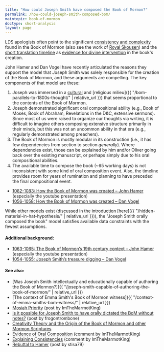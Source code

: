 ```yaml
---
title: "How could Joseph Smith have composed the Book of Mormon?"
permalink: /how-could-joseph-smith-composed-bom/
maintopic: book-of-mormon
doctype: short-analysis
layout: page
---
```


LDS apologists often point to the significant [consistency and complexity](https://www.reddit.com/r/mormonscholar/comments/8nnsr4/what_would_joseph_smith_have_to_keep_track_of_in/) found in the Book of Mormon (also see the work of [Royal Skousen](http://criticaltext.byustudies.byu.edu/biblio)) and the [short translation timeline](https://eom.byu.edu/index.php/Book_of_Mormon_Translation_By_Joseph_Smith) as [evidence for divine intervention](https://speeches.byu.edu/talks/tad-r-callister_book-mormon-man-made-god-given/) in the book's creation.

John Hamer and Dan Vogel have recently articulated the reasons they support the model that Joseph Smith was solely responsible for the creation of the Book of Mormon, and these arguments are compelling.  The key components of that model are these:

1. Joseph was immersed in a [cultural](https://www.mormonstories.org/podcast/book-of-mormon-cultural-context-john-hamer/) and [religious milieu]({{ "/bom-parallels-to-1800s-thought/" | relative_url }}) that seems proportional to the contents of the Book of Mormon.
1. Joseph demonstrated significant oral compositional ability (e.g., Book of Moses, Book of Abraham, Revelations in the D&C, extensive sermons).  Since most of us were raised to organize our thoughts via writing, it is difficult to imagine others composing extensive structure primarily in their minds, but this was not an uncommon ability in that era (e.g., regularly demonstrated among preachers).
1. The Book of Mormon is mostly modular in its construction (i.e., it has few dependencies from section to section *generally*).  Where dependencies exist, those can be explained by him and/or Oliver going back over the existing manuscript, or perhaps simply due to his oral compositional abilities.
1. The available time to compose the book (~65 working days) is not inconsistent with some kind of oral composition event.  Also, the timeline provides room for years of rumination and planning to have preceded the final compositional event.

* [1082-1083: How the Book of Mormon was created – John Hamer](https://www.mormonstories.org/podcast/john-hamer-book-of-mormon-creation/) (especially the youtube presentation)
* [1056-1058: How the Book of Mormon was created – Dan Vogel](https://www.mormonstories.org/podcast/book-of-mormon-dan-vogel/)

While other models exist (discussed in the introduction [here]({{ "/hidden-material-in-hat-hypothesis/" | relative_url }})), the "Joseph Smith orally composed the book" model satisfies available data constraints with the fewest assumptions.

#### Additional background:

* [1063-1065: The Book of Mormon’s 19th century context – John Hamer](https://www.mormonstories.org/podcast/book-of-mormon-cultural-context-john-hamer/) (especially the youtube presentation)
* [1054-1055: Joseph Smith’s treasure digging – Dan Vogel](https://www.mormonstories.org/podcast/treasure-digging-dan-vogel/)

#### See also:

* [Was Joseph Smith intellectually and educationally capable of authoring the Book of Mormon?]({{ "/joseph-smith-capable-of-authoring-the-book-of-mormon/" | relative_url }})
* [The context of Emma Smith's Book of Mormon witness]({{ "/context-of-emma-smiths-bom-witness/" | relative_url }})
* [Mosiah Priority](https://www.reddit.com/r/mormon/comments/bgjm60/mosiah_priority/) (post by ImTheMarmotKing)
* [Is it possible for Joseph Smith to have orally dictated the BoM without notes?](https://www.reddit.com/r/mormon/comments/bng1ul/is_it_possible_for_joseph_smith_to_have_orally/) (post by frogontrombone)
* [Creativity Theory and the Origin of the Book of Mormon and other Mormon Scriptures](https://www.reddit.com/r/mormon/comments/b0stiu/creativity_theory_and_the_origin_of_the_book_of/)
* [Evidence of Oral Composition](https://www.reddit.com/r/mormon/comments/bebfqs/the_book_of_mormon_is_far_more_impressive_than/el4l5gu/) (comment by ImTheMarmotKing)
* [Explaining Consistencies](https://www.reddit.com/r/mormon/comments/bebfqs/the_book_of_mormon_is_far_more_impressive_than/el4u158/) (comment by ImTheMarmotKing)
* [Rebuttal to Hamer](https://www.reddit.com/r/mormon/comments/bm4v4p/an_open_response_to_john_hamers_claims_about_the/) (post by stisa79)
